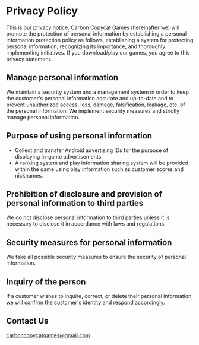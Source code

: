 # Privacy Policy

This is our privacy notice. Carbon Copycat Games (hereinafter we) will promote the protection of personal information by establishing a personal information protection policy as follows, establishing a system for protecting personal information, recognizing its importance, and thoroughly implementing initiatives. If you download/play our games, you agree to this privacy statement.

## Manage personal information
We maintain a security system and a management system in order to keep the customer's personal information accurate and up-to-date and to prevent unauthorized access, loss, damage, falsification, leakage, etc. of the personal information. We implement security measures and strictly manage personal information.

## Purpose of using personal information
- Collect and transfer Android advertising IDs for the purpose of displaying in-game advertisements.
- A ranking system and play information sharing system will be provided within the game using play information such as customer scores and nicknames.

## Prohibition of disclosure and provision of personal information to third parties

We do not disclose personal information to third parties unless it is necessary to disclose it in accordance with laws and regulations.

## Security measures for personal information
We take all possible security measures to ensure the security of personal information.

## Inquiry of the person
If a customer wishes to inquire, correct, or delete their personal information, we will confirm the customer's identity and respond accordingly.

## Contact Us

[carboncopycatgames@gmail.com](mailto:carboncopycatgames@gmail.com)


